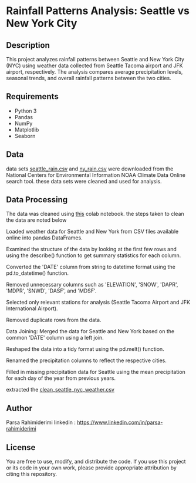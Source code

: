 # Rainfall Patterns Analysis: Seattle vs New York City

## Description
This project analyzes rainfall patterns between Seattle and New York City (NYC) using weather data collected from Seattle Tacoma airport and JFK airport, respectively. The analysis compares average precipitation levels, seasonal trends, and overall rainfall patterns between the two cities.

## Requirements
- Python 3
- Pandas
- NumPy
- Matplotlib
- Seaborn

## Data

data sets [seattle_rain.csv](https://github.com/Parsar22/DATA3320/blob/955adc4a7585e4c2536447de62af4789d12a41e6/seattle_rain.csv) and [ny_rain.csv](https://github.com/Parsar22/DATA3320/blob/955adc4a7585e4c2536447de62af4789d12a41e6/ny_rain.csv) were downloaded from the National Centers for Environmental Information NOAA Climate Data Online search tool. these data sets were cleaned and used for analysis.
## Data Processing   

The data was cleaned using [this](https://github.com/Parsar22/DATA3320/blob/955adc4a7585e4c2536447de62af4789d12a41e6/Data_preperation.ipynb) colab notebook. 
the steps taken to clean the data are noted below

Loaded weather data for Seattle and New York from CSV files available online into pandas DataFrames.

Examined the structure of the data by looking at the first few rows and using the describe() function to get summary statistics for each column.

Converted the 'DATE' column from string to datetime format using the pd.to_datetime() function.

Removed unnecessary columns such as 'ELEVATION', 'SNOW', 'DAPR', 'MDPR', 'SNWD', 'DASF', and 'MDSF'.

Selected only relevant stations for analysis (Seattle Tacoma Airport and JFK International Airport).

Removed duplicate rows from the data.

Data Joining: Merged the data for Seattle and New York based on the common 'DATE' column using a left join.

Reshaped the data into a tidy format using the pd.melt() function.

Renamed the precipitation columns to reflect the respective cities.

Filled in missing precipitation data for Seattle using the mean precipitation for each day of the year from previous years.

extracted the [clean_seattle_nyc_weather.csv](https://github.com/Parsar22/DATA3320/blob/955adc4a7585e4c2536447de62af4789d12a41e6/clean_seattle_nyc_weather.csv)

## Author 

Parsa Rahimiderimi 
linkedin : https://www.linkedin.com/in/parsa-rahimiderimi

## License 

You are free to use, modify, and distribute the code. If you use this project or its code in your own work, please provide appropriate attribution by citing this repository.

